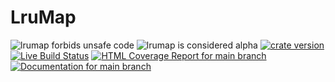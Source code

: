 # LruMap

![lrumap forbids unsafe code](https://img.shields.io/badge/unsafe-forbid-success)
![lrumap is considered alpha](https://img.shields.io/badge/status-alpha-orange)
[![crate version](https://img.shields.io/crates/v/lrumap.svg)](https://crates.io/crates/lrumap)
[![Live Build Status](https://img.shields.io/github/actions/workflow/status/khonsulabs/lrumap/tests.yml?branch=main)](https://github.com/khonsulabs/lrumap/actions?query=workflow:Tests)
[![HTML Coverage Report for `main` branch](https://khonsulabs.github.io/lrumap/coverage/badge.svg)](https://khonsulabs.github.io/lrumap/coverage/)
[![Documentation for `main` branch](https://img.shields.io/badge/docs-main-informational)](https://khonsulabs.github.io/lrumap/main/lrumap/)
